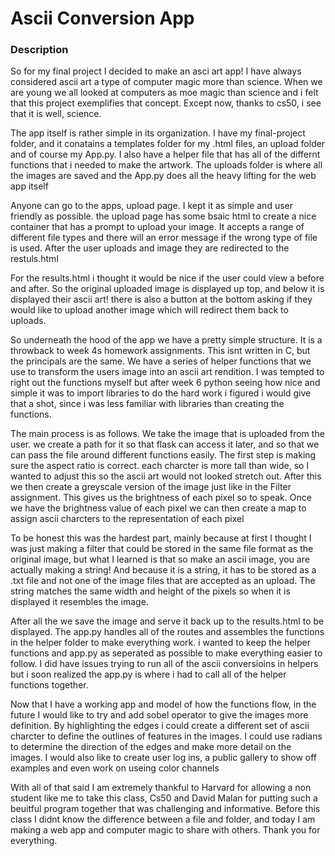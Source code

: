 # Ascii Conversion App
###


### Description
So for my final project I decided to make an asci art app! I have always considered ascii art a type of computer magic more than science. When we are young we all looked at computers as moe magic than science and i felt that this project exemplifies that concept. Except now, thanks to cs50, i see that it is well, science.

The app itself is rather simple in its organization. I have my final-project folder, and it conatains a templates folder for my .html files, an upload folder and of course my App.py. I also have a helper file that has all of the differnt functions that i needed to make the artwork. The uploads folder is where all the images are saved and the App.py does all the heavy lifting for the web app itself

Anyone can go to the apps, upload page. I kept it as simple and user friendly as possible. the upload page has some bsaic html to create a nice container that has a prompt to upload your image. It accepts a range of different file types and there will an error message if the wrong type of file is used. After the user uploads and image they are redirected to the restuls.html

For the results.html i thought it would be nice if the user could view a before and after. So the original uploaded image is displayed up top, and below it is displayed their ascii art! there is also a button at the bottom asking if they would like to upload another image which will redirect them back to uploads.

So underneath the hood of the app we have a pretty simple structure. It is a throwback to week 4s homework assignments. This isnt written in C, but the principals are the same. We have a series of helper functions that we use to transform the users image into an ascii art rendition. I was tempted to right out the functions myself but after week 6 python seeing how nice and simple it was to import libraries to do the hard work i figured i would give that a shot, since i was less familiar with libraries than creating the functions.

The main process is as follows. We take the image that is uploaded from the user. we create a path for it so that flask can access it later, and so that we can pass the file around different functions easily. The first step is making sure the aspect ratio is correct. each charcter is more tall than wide, so I wanted to adjust this so the ascii art would not looked stretch out. After this we then create a greyscale version of the image just like in the Filter assignment. This gives us the brightness of each pixel so to speak. Once we have the brightness value of each pixel we can then create a map to assign ascii charcters to the representation of each pixel

To be honest this was the hardest part, mainly because at first I thought I was just making a filter that could be stored in the same file format as the original image, but what I learned is that so make an ascii image, you are actually making a string! And because it is a string, it has to be stored as a .txt file and not one of the image files that are accepted as an upload. The string matches the same width and height of the pixels so when it is displayed it resembles the image.

After all the we save the image and serve it back up to the results.html to be displayed. The app.py handles all of the routes and assembles the functions in the helper folder to make everything work. i wanted to keep the helper functions and app.py as seperated as possible to make everything easier to follow. I did have issues trying to run all of the ascii conversioins in helpers but i soon realized the app.py is where i had to call all of the helper functions together.

Now that I have a working app and model of how the functions flow, in the future I would like to try and add sobel operator to give the images more definition. By highlighting the edges i could create a different set of ascii charcter to define the outlines of features in the images. I could use radians to determine the direction of the edges and make more detail on the images. I would also like to create user log ins, a public gallery to show off examples and even work on useing color channels

With all of that said I am extremely thankful to Harvard for allowing a non student like me to take this class, Cs50 and David Malan for putting such a beuitful program together that was challenging and informative. Before this class I didnt know the difference between a file and folder, and today I am making a web app and computer magic to share with others. Thank you for everything.
